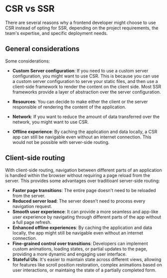 # CSR vs SSR

There are several reasons why a frontend developer might choose to use CSR instead of opting for SSR, depending on the project requirements, the team's expertise, and specific deployment needs.

## General considerations

Some considerations:

- __Custom Server configuration__: If you need to use a custom server configuration, you might want to use CSR. This is because you can use a custom server configuration to serve your static files, and then use a client-side framework to render the content on the client side. Most SSR frameworks provide a layer of abstraction over the server configuration.

- __Resources__: You can decide to make either the client or the server responsible of rendering the content of the application.

- __Network__: If you want to reduce the amount of data transferred over the network, you might want to use CSR.

- __Offline experience__: By caching the application and data locally, a CSR app can still be navigable even without an internet connection. This would not be possible with server-side routing.

## Client-side routing

With client-side routing, navigation between different parts of an application is handled within the browser without requiring a page reload from the server. This provides some advantages over traditioanl server-side routing:

- __Faster page transitions__: The entire page doesn't need to be reloaded from the server.
- __Reduced server load__: The server doesn't need to process every navigation request.
- __Smooth user experience__: It can provide a more seamless and app-like user experience by navigating through different parts of the app without a full page refresh.
- __Enhanced offline experiences__: By caching the application and data locally, the app might still be navigable even without an internet connection.
- __Fine-grained control over transitions__: Developers can implement custom animations, loading states, or partial updates to the page, providing a more dynamic and engaging user interface.
- __Stateful UIs__: It's easier to maintain state across different views, allowing for features like scroll position restoration, complex animations based on user interactions, or maintaing the state of a partially completed form.
